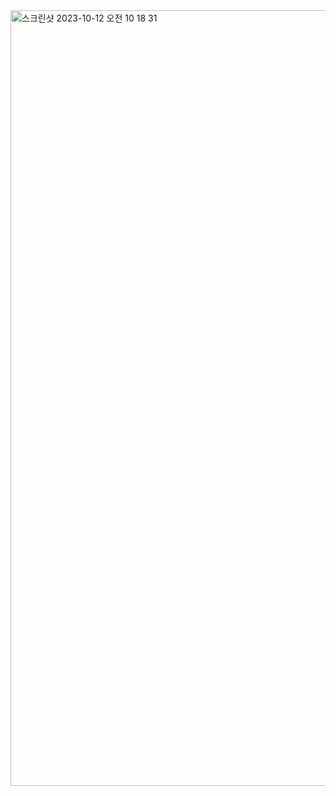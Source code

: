 <img width="1241" alt="스크린샷 2023-10-12 오전 10 18 31" src="https://github.com/KIMMIN5/Data_Structure_2/assets/121488861/57bb8d4f-eb20-4d20-9a5d-d0d310736db2">
